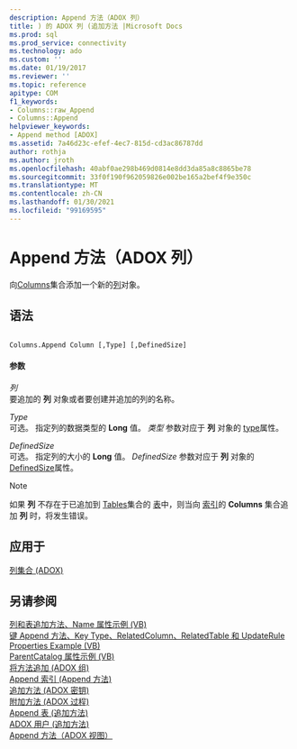 ```yaml
---
description: Append 方法（ADOX 列）
title: ) 的 ADOX 列 (追加方法 |Microsoft Docs
ms.prod: sql
ms.prod_service: connectivity
ms.technology: ado
ms.custom: ''
ms.date: 01/19/2017
ms.reviewer: ''
ms.topic: reference
apitype: COM
f1_keywords:
- Columns::raw_Append
- Columns::Append
helpviewer_keywords:
- Append method [ADOX]
ms.assetid: 7a46d23c-efef-4ec7-815d-cd3ac86787dd
author: rothja
ms.author: jroth
ms.openlocfilehash: 40abf0ae298b469d0814e8dd3da85a8c8865be78
ms.sourcegitcommit: 33f0f190f962059826e002be165a2bef4f9e350c
ms.translationtype: MT
ms.contentlocale: zh-CN
ms.lasthandoff: 01/30/2021
ms.locfileid: "99169595"
---
```

# <a name="append-method-adox-columns"></a>Append 方法（ADOX 列）
向[Columns](./columns-collection-adox.md)集合添加一个新的[列](./column-object-adox.md)对象。  
  
## <a name="syntax"></a>语法  
  
```  
  
Columns.Append Column [,Type] [,DefinedSize]  
```  
  
#### <a name="parameters"></a>参数  
 *列*  
 要追加的 **列** 对象或者要创建并追加的列的名称。  
  
 *Type*  
 可选。 指定列的数据类型的 **Long** 值。 *类型* 参数对应于 **列** 对象的 [type](./type-property-column-adox.md)属性。  
  
 *DefinedSize*  
 可选。 指定列的大小的 **Long** 值。 *DefinedSize* 参数对应于 **列** 对象的 [DefinedSize](./definedsize-property-adox.md)属性。  
  
> [!NOTE]
>  如果 **列** 不存在于已追加到 [Tables](./tables-collection-adox.md)集合的 [表](./table-object-adox.md)中，则当向 [索引](./index-object-adox.md)的 **Columns** 集合追加 **列** 时，将发生错误。  
  
## <a name="applies-to"></a>应用于  
 [列集合 (ADOX)](./columns-collection-adox.md)  
  
## <a name="see-also"></a>另请参阅  
 [列和表追加方法、Name 属性示例 (VB) ](./columns-and-tables-append-methods-name-property-example-vb.md)   
 [键 Append 方法、Key Type、RelatedColumn、RelatedTable 和 UpdateRule Properties Example (VB) ](./keys-append-method-key-type-relatedcolumn-relatedtable-example-vb.md)   
 [ParentCatalog 属性示例 (VB) ](./parentcatalog-property-example-vb.md)   
 [将方法追加 (ADOX 组) ](./append-method-adox-groups.md)   
 [Append 索引 (Append 方法) ](./append-method-adox-indexes.md)   
 [追加方法 (ADOX 密钥) ](./append-method-adox-keys.md)   
 [附加方法 (ADOX 过程) ](./append-method-adox-procedures.md)   
 [Append 表 (追加方法) ](./append-method-adox-tables.md)   
 [ADOX 用户 (追加方法) ](./append-method-adox-users.md)   
 [Append 方法（ADOX 视图）](./append-method-adox-views.md)